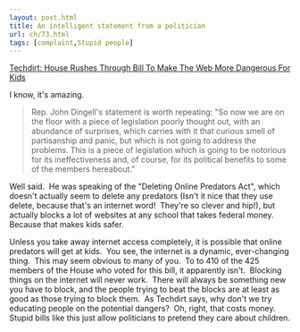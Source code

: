 ```yaml
---
layout: post.html
title: An intelligent statement from a politician
url: ch/73.html
tags: [complaint,Stupid people]
---
```

[Techdirt: House Rushes Through Bill To Make The Web More Dangerous For Kids](http://techdirt.com/articles/20060728/0213214.shtml)

I know, it's amazing. 

> Rep. John Dingell's statement is worth repeating: "So now we are on the floor with a piece of legislation poorly thought out, with an abundance of surprises, which carries with it that curious smell of partisanship and panic, but which is not going to address the problems. This is a piece of legislation which is going to be notorious for its ineffectiveness and, of course, for its political benefits to some of the members hereabout."

Well said.  He was speaking of the "Deleting Online Predators Act", which doesn't actually seem to delete any predators (Isn't it nice that they use delete, because that's an internet word!  They're so clever and hip!), but actually blocks a lot of websites at any school that takes federal money.  Because that makes kids safer.

Unless you take away internet access completely, it is possible that online predators will get at kids.  You see, the internet is a dynamic, ever-changing thing.  This may seem obvious to many of you.  To to 410 of the 425 members of the House who voted for this bill, it apparently isn't.  Blocking things on the internet will never work.  There will always be something new you have to block, and the people trying to beat the blocks are at least as good as those trying to block them.  As Techdirt says, why don't we try educating people on the potential dangers?  Oh, right, that costs money.  Stupid bills like this just allow politicians to pretend they care about children.
